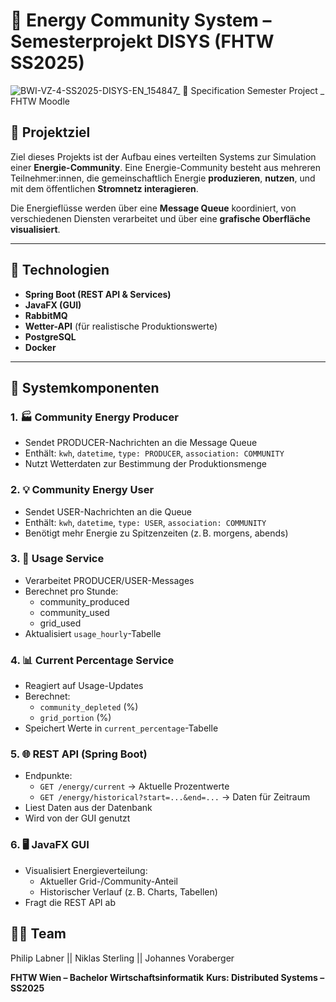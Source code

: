 # 🏡 Energy Community System – Semesterprojekt DISYS (FHTW SS2025)

![BWI-VZ-4-SS2025-DISYS-EN_154847_ 📄 Specification Semester Project _ FHTW Moodle](https://github.com/user-attachments/assets/a208c322-ef44-476a-a9e3-8938ec534ca0)

## 🎯 Projektziel

Ziel dieses Projekts ist der Aufbau eines verteilten Systems zur Simulation einer **Energie-Community**. Eine Energie-Community besteht aus mehreren Teilnehmer:innen, die gemeinschaftlich Energie **produzieren**, **nutzen**, und mit dem öffentlichen **Stromnetz interagieren**.

Die Energieflüsse werden über eine **Message Queue** koordiniert, von verschiedenen Diensten verarbeitet und über eine **grafische Oberfläche visualisiert**.

---

## 🔧 Technologien

- **Spring Boot (REST API & Services)**
- **JavaFX (GUI)**
- **RabbitMQ**
- **Wetter-API** (für realistische Produktionswerte)
- **PostgreSQL**
- **Docker**

---

## 🧩 Systemkomponenten

### 1. 🏭 Community Energy Producer
- Sendet PRODUCER-Nachrichten an die Message Queue
- Enthält: `kwh`, `datetime`, `type: PRODUCER`, `association: COMMUNITY`
- Nutzt Wetterdaten zur Bestimmung der Produktionsmenge

### 2. 💡 Community Energy User
- Sendet USER-Nachrichten an die Queue
- Enthält: `kwh`, `datetime`, `type: USER`, `association: COMMUNITY`
- Benötigt mehr Energie zu Spitzenzeiten (z. B. morgens, abends)

### 3. 🔄 Usage Service
- Verarbeitet PRODUCER/USER-Messages
- Berechnet pro Stunde:
  - community_produced
  - community_used
  - grid_used
- Aktualisiert `usage_hourly`-Tabelle

### 4. 📊 Current Percentage Service
- Reagiert auf Usage-Updates
- Berechnet:
  - `community_depleted` (%)
  - `grid_portion` (%)
- Speichert Werte in `current_percentage`-Tabelle

### 5. 🌐 REST API (Spring Boot)
- Endpunkte:
  - `GET /energy/current` → Aktuelle Prozentwerte
  - `GET /energy/historical?start=...&end=...` → Daten für Zeitraum
- Liest Daten aus der Datenbank
- Wird von der GUI genutzt

### 6. 🖥️ JavaFX GUI
- Visualisiert Energieverteilung:
  - Aktueller Grid-/Community-Anteil
  - Historischer Verlauf (z. B. Charts, Tabellen)
- Fragt die REST API ab

## 👨‍💻 Team 
Philip Labner ||
Niklas Sterling ||
Johannes Voraberger

**FHTW Wien – Bachelor Wirtschaftsinformatik**
**Kurs: Distributed Systems – SS2025**
